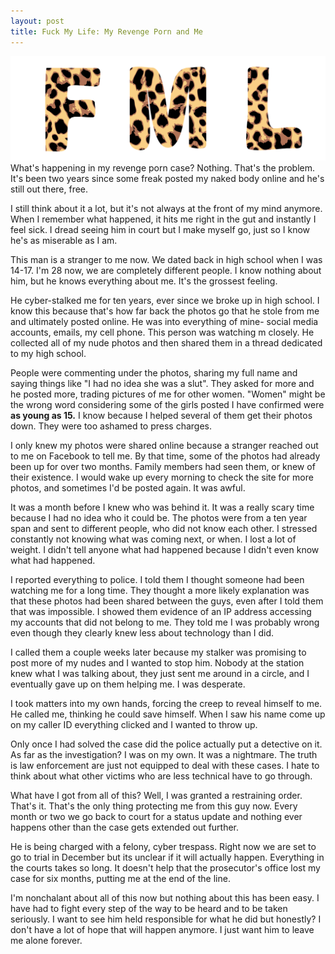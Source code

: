 ```yaml
---
layout: post
title: Fuck My Life: My Revenge Porn and Me 
---
```

![fml](/images/fml.png)
What's happening in my revenge porn case? Nothing. That's the problem. It's been two years since some freak posted my naked body online and he's still out there, free. 

I still think about it a lot,  but it's not always at the front of my mind anymore. When I remember what happened, it hits me right in the gut and instantly I feel sick. I dread seeing him in court but I make myself go, just so I know he's as miserable as I am. 

This man is a stranger to me now. We dated back in high school when I was 14-17. I'm 28 now, we are completely different people. I know nothing about him, but he knows everything about me. It's the grossest feeling. 

He cyber-stalked me for ten years, ever since we broke up in high school. I know this because that's how far back the photos go that he stole from me and ultimately posted online. He was into everything of mine- social media accounts, emails, my cell phone. This person was watching m closely. He collected all of my nude photos and then shared them in a thread dedicated to my high school.

People were commenting under the photos, sharing my full name and saying things like "I had no idea she was a slut". They asked for more and he posted more, trading pictures of me for other women. "Women" might be the wrong word considering some of the girls posted I have confirmed were **as young as 15.** I know because I helped several of them get their photos down. They were too ashamed to press charges. 

I only knew my photos were shared online because a stranger reached out to me on Facebook to tell me. By that time, some of the photos had already been up for over two months. Family members had seen them, or knew of their existence. I would wake up every morning to check the site for more photos, and sometimes I'd be posted again. It was awful. 

It was a month before I knew who was behind it. It was a really scary time because I had no idea who it could be. The photos were from a ten year span and sent to different people, who did not know each other. I stressed constantly not knowing what was coming next, or when. I lost a lot of weight. I didn't tell anyone what had happened because I didn't even know what had happened.

I reported everything to police. I told them I thought someone had been watching me for a long time. They thought a more likely explanation was that these photos had been shared between the guys, even after I told them that was impossible. I showed them evidence of an IP address accessing my accounts that did not belong to me. They told me I was probably wrong even though they clearly knew less about technology than I did. 

I called them a couple weeks later because my stalker was promising to post more of my nudes and I wanted to stop him. Nobody at the station knew what I was talking about, they just sent me around in a circle, and I eventually gave up on them helping me. I was desperate.

I took matters into my own hands, forcing the creep to reveal himself to me. He called me, thinking he could save himself. When I saw his name come up on my caller ID everything clicked and I wanted to throw up. 

Only once I had solved the case did the police actually put a detective on it. As far as the investigation? I was on my own. It was a nightmare. The truth is law enforcement are just not equipped to deal with these cases. I hate to think about what other victims who are less technical have to go through.

What have I got from all of this? Well, I was granted a restraining order. That's it. That's the only thing protecting me from this guy now. Every month or two we go back to court for a status update and nothing ever happens other than the case gets extended out further. 

He is being charged with a felony, cyber trespass. Right now we are set to go to trial in December but its unclear if it will actually happen. Everything in the courts takes so long. It doesn't help that the prosecutor's office lost my case for six months, putting me at the end of the line. 

I'm nonchalant about all of this now but nothing about this has been easy. I have had to fight every step of the way to be heard and to be taken seriously. I want to see him held responsible for what he did but honestly? I don't have a lot of hope that will happen anymore. I just want him to leave me alone forever. 